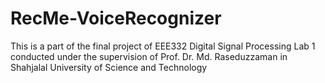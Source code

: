 # RecMe-VoiceRecognizer
 This is a part of the final project of EEE332 Digital Signal Processing Lab 1 conducted under the supervision of Prof. Dr. Md. Raseduzzaman in Shahjalal University of Science and Technology

